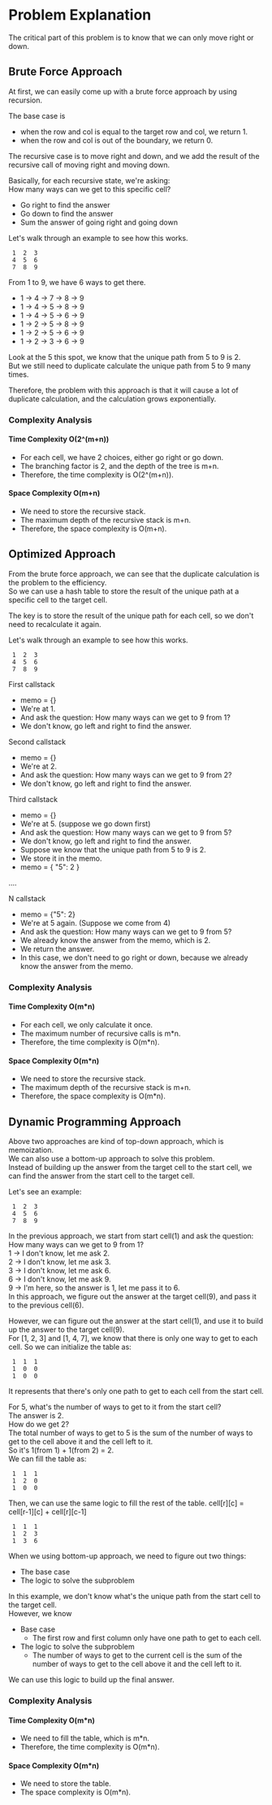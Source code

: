 # Problem Explanation

The critical part of this problem is to know that we can only move right or down.

## Brute Force Approach
At first, we can easily come up with a brute force approach by using recursion.<br>

The base case is <br>
- when the row and col is equal to the target row and col, we return 1.<br>
- when the row and col is out of the boundary, we return 0.<br>

The recursive case is to move right and down, and we add the result of the recursive call of moving right and moving down.<br>

Basically, for each recursive state, we're asking:<br>
How many ways can we get to this specific cell?<br>
- Go right to find the answer
- Go down to find the answer
- Sum the answer of going right and going down

Let's walk through an example to see how this works.<br>
```
 1  2  3
 4  5  6
 7  8  9
```
From 1 to 9, we have 6 ways to get there.
- 1 -> 4 -> 7 -> 8 -> 9
- 1 -> 4 -> 5 -> 8 -> 9
- 1 -> 4 -> 5 -> 6 -> 9
- 1 -> 2 -> 5 -> 8 -> 9
- 1 -> 2 -> 5 -> 6 -> 9
- 1 -> 2 -> 3 -> 6 -> 9

Look at the 5 this spot, we know that the unique path from 5 to 9 is 2.<br>
But we still need to duplicate calculate the unique path from 5 to 9 many times.<br>

Therefore, the problem with this approach is that it will cause a lot of duplicate calculation, and the calculation grows exponentially.<br>

### Complexity Analysis
#### Time Complexity O(2^(m+n))
- For each cell, we have 2 choices, either go right or go down.
- The branching factor is 2, and the depth of the tree is m+n.
- Therefore, the time complexity is O(2^(m+n)).


#### Space Complexity O(m+n)
- We need to store the recursive stack.
- The maximum depth of the recursive stack is m+n.
- Therefore, the space complexity is O(m+n).

## Optimized Approach
From the brute force approach, we can see that the duplicate calculation is the problem to the efficiency.<br>
So we can use a hash table to store the result of the unique path at a specific cell to the target cell.<br>

The key is to store the result of the unique path for each cell, so we don't need to recalculate it again.<br>

Let's walk through an example to see how this works.<br>
```
 1  2  3
 4  5  6
 7  8  9
```
First callstack
- memo = {}
- We're at 1. 
- And ask the question: How many ways can we get to 9 from 1?
- We don't know, go left and right to find the answer.

Second callstack
- memo = {}
- We're at 2.
- And ask the question: How many ways can we get to 9 from 2?
- We don't know, go left and right to find the answer.

Third callstack
- memo = {}
- We're at 5. (suppose we go down first)
- And ask the question: How many ways can we get to 9 from 5?
- We don't know, go left and right to find the answer.
- Suppose we know that the unique path from 5 to 9 is 2.
- We store it in the memo.
- memo = {
  "5": 2
}

....<br>

N callstack
- memo = {"5": 2}
- We're at 5 again. (Suppose we come from 4)
- And ask the question: How many ways can we get to 9 from 5?
- We already know the answer from the memo, which is 2.
- We return the answer.
- In this case, we don't need to go right or down, because we already know the answer from the memo.


### Complexity Analysis
#### Time Complexity O(m*n)
- For each cell, we only calculate it once.
- The maximum number of recursive calls is m*n.
- Therefore, the time complexity is O(m*n).

#### Space Complexity O(m*n)
- We need to store the recursive stack.
- The maximum depth of the recursive stack is m+n.
- Therefore, the space complexity is O(m*n).

## Dynamic Programming Approach
Above two approaches are kind of top-down approach, which is memoization.<br>
We can also use a bottom-up approach to solve this problem.<br>
Instead of building up the answer from the target cell to the start cell, we can find the answer from the start cell to the target cell.<br>

Let's see an example:
```
 1  2  3
 4  5  6
 7  8  9
```
In the previous approach, we start from start cell(1) and ask the question: How many ways can we get to 9 from 1?<br>
1 -> I don't know, let me ask 2.<br>
2 -> I don't know, let me ask 3.<br>
3 -> I don't know, let me ask 6.<br>
6 -> I don't know, let me ask 9.<br>
9 -> I'm here, so the answer is 1, let me pass it to 6.<br>
In this approach, we figure out the answer at the target cell(9), and pass it to the previous cell(6).<br>


However, we can figure out the answer at the start cell(1), and use it to build up the answer to the target cell(9).<br>
For [1, 2, 3] and [1, 4, 7], we know that there is only one way to get to each cell.
So we can initialize the table as:
```
 1  1  1
 1  0  0
 1  0  0
```
It represents that there's only one path to get to each cell from the start cell.

For 5, what's the number of ways to get to it from the start cell?<br>
The answer is 2.<br>
How do we get 2?<br>
The total number of ways to get to 5 is the sum of the number of ways to get to the cell above it and the cell left to it.<br>
So it's 1(from 1) + 1(from 2) = 2.<br>
We can fill the table as:
```
 1  1  1
 1  2  0
 1  0  0
```

Then, we can use the same logic to fill the rest of the table.
cell[r][c] = cell[r-1][c] + cell[r][c-1]

```
 1  1  1
 1  2  3
 1  3  6
```

When we using bottom-up approach, we need to figure out two things:<br>
- The base case
- The logic to solve the subproblem

In this example, we don't know what's the unique path from the start cell to the target cell.<br>
However, we know 
- Base case
  - The first row and first column only have one path to get to each cell.
- The logic to solve the subproblem
  - The number of ways to get to the current cell is the sum of the number of ways to get to the cell above it and the cell left to it.

We can use this logic to build up the final answer.<br>

### Complexity Analysis
#### Time Complexity O(m*n)
- We need to fill the table, which is m*n.
- Therefore, the time complexity is O(m*n).

#### Space Complexity O(m*n)
- We need to store the table.
- The space complexity is O(m*n).
